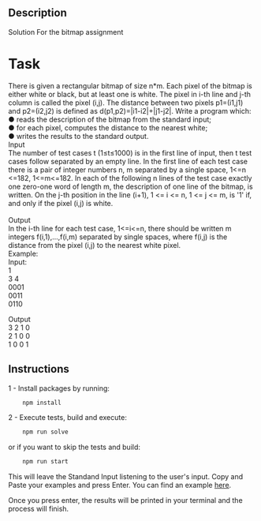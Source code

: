 ## Description

Solution For the bitmap assignment

# Task 
There is given a rectangular bitmap of size n*m. Each pixel of the bitmap is either white or black, but at least one is white. The pixel in i-th line and j-th column is called the pixel (i,j). The distance between two pixels p1=(i1,j1) and p2=(i2,j2) is defined as d(p1,p2)=|i1-i2|+|j1-j2|. Write a program which: <br />
    ● reads the description of the bitmap from the standard input;<br /> 
    ● for each pixel, computes the distance to the nearest white; <br />
    ● writes the results to the standard output.<br />
Input <br />
The number of test cases t (1≤t≤1000) is in the first line of input, then t test cases follow separated by an empty line. In the first line of each test case there is a pair of integer numbers n, m separated by a single space, 1<=n <=182, 1<=m<=182. In each of the following n lines of the test case exactly one zero-one word of length m, the description of one line of the bitmap, is written. On the j-th position in the line (i+1), 1 <= i <= n, 1 <= j <= m, is '1' if, and only if the pixel (i,j) is white. 
<br /><br />
Output <br />
In the i-th line for each test case, 1<=i<=n, there should be written m integers f(i,1),...,f(i,m) separated by single spaces, where f(i,j) is the distance from the pixel (i,j) to the nearest white pixel. <br />
Example: <br />
Input:<br /> 
1 <br />
3 4 <br />
0001 <br />
0011 <br />
0110 <br />

Output <br />
3 2 1 0 <br />
2 1 0 0 <br />
1 0 0 1 <br />


## Instructions

1 - Install packages by running:

```bash
    npm install
```

2 - Execute tests, build and execute:

```bash
    npm run solve
```

or if you want to skip the tests and build:

```bash
    npm run start
```

This will leave the Standand Input listening to the user's input. Copy and Paste your examples and press Enter. You can find an example [here](./testInputOutput.txt).

Once you press enter, the results will be printed in your terminal and the process will finish.